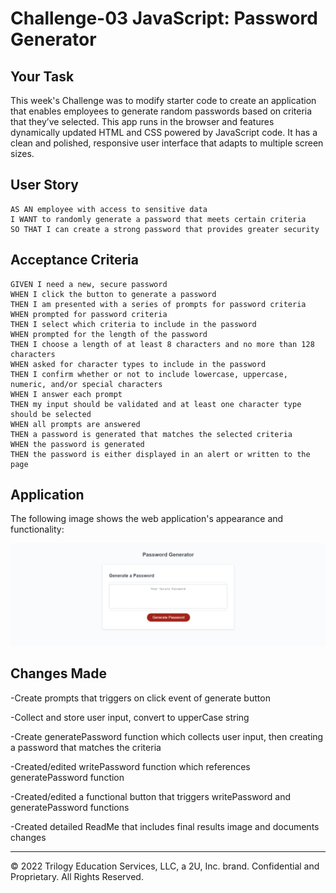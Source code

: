 # Challenge-03 JavaScript: Password Generator

## Your Task

This week's Challenge was to modify starter code to create an application that enables employees to generate random passwords based on criteria that they’ve selected. This app runs in the browser and features dynamically updated HTML and CSS powered by JavaScript code. It has a clean and polished, responsive user interface that adapts to multiple screen sizes.

## User Story

```
AS AN employee with access to sensitive data
I WANT to randomly generate a password that meets certain criteria
SO THAT I can create a strong password that provides greater security
```

## Acceptance Criteria

```
GIVEN I need a new, secure password
WHEN I click the button to generate a password
THEN I am presented with a series of prompts for password criteria
WHEN prompted for password criteria
THEN I select which criteria to include in the password
WHEN prompted for the length of the password
THEN I choose a length of at least 8 characters and no more than 128 characters
WHEN asked for character types to include in the password
THEN I confirm whether or not to include lowercase, uppercase, numeric, and/or special characters
WHEN I answer each prompt
THEN my input should be validated and at least one character type should be selected
WHEN all prompts are answered
THEN a password is generated that matches the selected criteria
WHEN the password is generated
THEN the password is either displayed in an alert or written to the page
```

## Application

The following image shows the web application's appearance and functionality:

![The Password Generator application displays a red button to "Generate Password".](https://github.com/SierraNN/Challenge-3/blob/main/assets/imgs/new.png?raw=true)

## Changes Made

-Create prompts that triggers on click event of generate button

-Collect and store user input, convert to upperCase string

-Create generatePassword function which collects user input, then creating a password that matches the criteria

-Created/edited writePassword function which references generatePassword function

-Created/edited a functional button that triggers writePassword and generatePassword functions

-Created detailed ReadMe that includes final results image and documents changes


- - -
© 2022 Trilogy Education Services, LLC, a 2U, Inc. brand. Confidential and Proprietary. All Rights Reserved.
